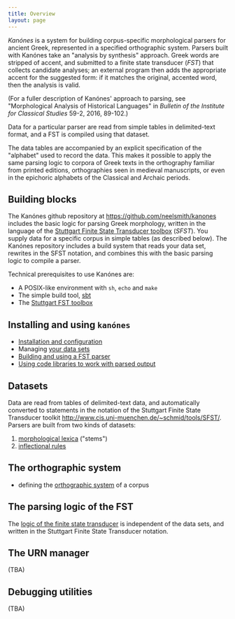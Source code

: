 ```yaml
---
title: Overview
layout: page
---
```


*Kanónes* is a system for building corpus-specific morphological parsers for ancient Greek, represented in a specified orthographic system.  Parsers built with Kanónes take an "analysis by synthesis" approach.  Greek words are stripped of accent, and submitted to a finite state transducer (*FST*) that collects candidate analyses; an external program then adds the appropriate accent for the suggested form:  if it matches the original, accented word, then the analysis is valid.

(For a fuller description of Kanónes' approach to parsing, see "Morphological Analysis of Historical Languages" in *Bulletin of the Institute for Classical Studies* 59-2, 2016, 89-102.)

Data for a particular parser are read from simple tables in delimited-text format, and a FST is compiled using that dataset.

The data tables are accompanied by an explicit specification of the "alphabet" used to record the data.   This makes it possible to apply the same parsing logic to corpora of Greek texts in the orthography familiar from printed editions, orthographies seen in medieval manuscripts, or even in the epichoric alphabets of the Classical and Archaic periods.


## Building blocks

The Kanónes github repository at <https://github.com/neelsmith/kanones> includes the basic logic for parsing Greek morphology, written in the language of the [Stuttgart Finite State Transducer toolbox](http://www.cis.uni-muenchen.de/~schmid/tools/SFST/) (*SFST*).  You supply data for a specific corpus in simple tables (as described below).  The Kanónes repository includes a build system that reads your data set, rewrites in the SFST notation, and combines this with the basic parsing logic to compile a parser.

Technical prerequisites to use Kanónes are:


-   A POSIX-like environment with `sh`, `echo` and `make`
-   The simple build tool, [sbt](https://github.com/sbt/sbt)
-   The [Stuttgart FST toolbox](http://www.cis.uni-muenchen.de/~schmid/tools/SFST/)


## Installing and using `kanónes`

-   [Installation and configuration](configuration)
-   Managing [your data sets](datasets)
-   [Building and using a FST parser](parsing)
-   [Using code libraries to work with parsed output](code-library)



## Datasets

Data are read from tables of delimited-text data, and automatically converted to statements in the notation of the Stuttgart Finite State Transducer toolkit <http://www.cis.uni-muenchen.de/~schmid/tools/SFST/>.   Parsers are built from two kinds of datasets:

1.  [morphological lexica](Stem-tables) ("stems")
2.  [inflectional rules](Rules-tables)


## The orthographic system

-   defining the [orthographic system](Orthographic-systems) of a corpus

## The parsing logic of the FST

The [logic of the finite state transducer](FST-logic) is independent of the data sets, and written in the Stuttgart Finite State Transducer notation.

## The URN manager

(TBA)

## Debugging utilities

(TBA)
